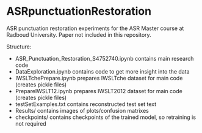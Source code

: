 # ASRpunctuationRestoration

ASR punctuation restoration experiments for the ASR Master course at Radboud University. Paper not included in this repository.

Structure:
- ASR_Punctuation_Restoration_S4752740.ipynb contains main research code
- DataExploration.ipynb contains code to get more insight into the data
- IWSLTchePrepare.ipynb prepares IWSLTche dataset for main code (creates pickle files)
- PrepareIWSLT12.ipynb prepares IWSLT2012 dataset for main code (creates pickle files)
- testSetExamples.txt contains reconstructed test set text
- Results/ contains images of plots/confusion matrixes
- checkpoints/ contains checkpoints of the trained model, so retraining is not required